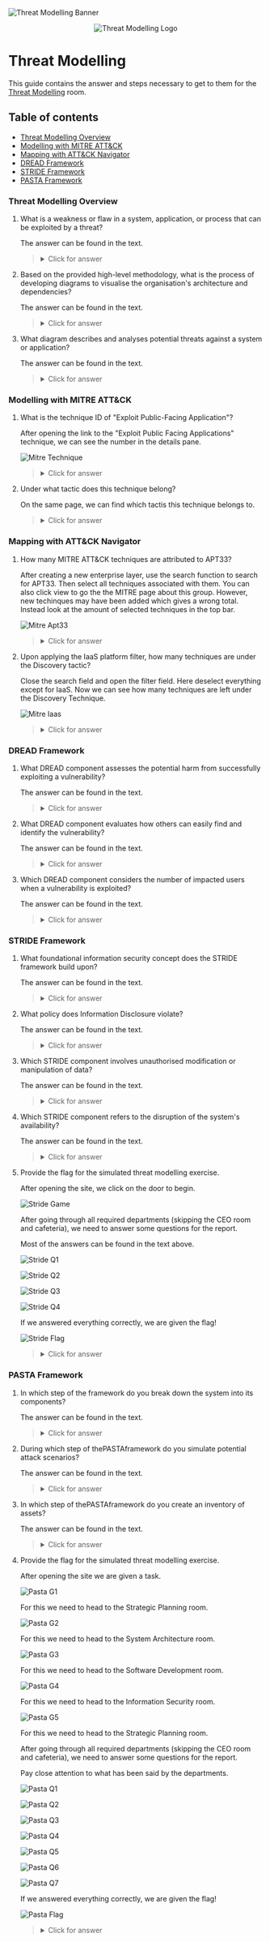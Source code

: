 ![Threat Modelling Banner](https://github.com/Kevinovitz/TryHackMe_Writeups/raw/main/threatmodelling/Threat_Modelling_Banner.png)

<p align="center">
   <img src="https://github.com/Kevinovitz/TryHackMe_Writeups/raw/main/threatmodelling/Threat_Modelling_Cover.png" alt="Threat Modelling Logo">
</p>

# Threat Modelling

This guide contains the answer and steps necessary to get to them for the [Threat Modelling](https://tryhackme.com/room/threatmodelling) room.

## Table of contents

- [Threat Modelling Overview](#threat-modelling-overview)
- [Modelling with MITRE ATT&CK](#modelling-with-mitre-att&ck)
- [Mapping with ATT&CK Navigator](#mapping-with-att&ck-navigator)
- [DREAD Framework](#dread-framework)
- [STRIDE Framework](#stride-framework)
- [PASTA Framework](#pasta-framework)

### Threat Modelling Overview

1. What is a weakness or flaw in a system, application, or process that can be exploited by a threat?

   The answer can be found in the text.

   ><details><summary>Click for answer</summary>Vulnerability</details>

2. Based on the provided high-level methodology, what is the process of developing diagrams to visualise the organisation's architecture and dependencies?

   The answer can be found in the text.

   ><details><summary>Click for answer</summary>Asset identification</details>

3. What diagram describes and analyses potential threats against a system or application?

   The answer can be found in the text.

   ><details><summary>Click for answer</summary>Attack tree</details>

### Modelling with MITRE ATT&CK

1. What is the technique ID of "Exploit Public-Facing Application"?

   After opening the link to the "Exploit Public Facing Applications" technique, we can see the number in the details pane.

   ![Mitre Technique](https://github.com/Kevinovitz/TryHackMe_Writeups/raw/main/threatmodelling/Threat_Modelling_Mitre_Technique.png)

   ><details><summary>Click for answer</summary>T1190</details>

2. Under what tactic does this technique belong?

   On the same page, we can find which tactis this technique belongs to.

   ><details><summary>Click for answer</summary>Initial Access</details>

### Mapping with ATT&CK Navigator

1. How many MITRE ATT&CK techniques are attributed to APT33?

   After creating a new enterprise layer, use the search function to search for APT33. Then select all techniques associated with them. You can also click view to go the the MITRE page about this group. However, new techinques may have been added which gives a wrong total. Instead look at the amount of selected techniques in the top bar.

   ![Mitre Apt33](https://github.com/Kevinovitz/TryHackMe_Writeups/raw/main/threatmodelling/Threat_Modelling_Mitre_Apt33.png)

   ><details><summary>Click for answer</summary>31</details>

2. Upon applying the IaaS platform filter, how many techniques are under the Discovery tactic?

   Close the search field and open the filter field. Here deselect everything except for IaaS. Now we can see how many techniques are left under the Discovery Technique.

   ![Mitre Iaas](https://github.com/Kevinovitz/TryHackMe_Writeups/raw/main/threatmodelling/Threat_Modelling_Mitre_Iaas.png)

   ><details><summary>Click for answer</summary>13</details>

### DREAD Framework

1. What DREAD component assesses the potential harm from successfully exploiting a vulnerability?

   The answer can be found in the text.

   ><details><summary>Click for answer</summary>Damage</details>

2. What DREAD component evaluates how others can easily find and identify the vulnerability?

   The answer can be found in the text.

   ><details><summary>Click for answer</summary>Discoverability</details>

3. Which DREAD component considers the number of impacted users when a vulnerability is exploited?

   The answer can be found in the text.

   ><details><summary>Click for answer</summary>Affected Users</details>

### STRIDE Framework

1. What foundational information security concept does the STRIDE framework build upon?

   The answer can be found in the text.

   ><details><summary>Click for answer</summary>CIA Triad</details>

2. What policy does Information Disclosure violate?

   The answer can be found in the text.

   ><details><summary>Click for answer</summary>Confidentiality</details>

3. Which STRIDE component involves unauthorised modification or manipulation of data?

   The answer can be found in the text.

   ><details><summary>Click for answer</summary>Tampering</details>

4. Which STRIDE component refers to the disruption of the system's availability?

   The answer can be found in the text.

   ><details><summary>Click for answer</summary>Denial of Service</details>

5. Provide the flag for the simulated threat modelling exercise.

   After opening the site, we click on the door to begin.
   
   ![Stride Game](https://github.com/Kevinovitz/TryHackMe_Writeups/raw/main/threatmodelling/Threat_Modelling_Stride_Game.png)

   After going through all required departments (skipping the CEO room and cafeteria), we need to answer some questions for the report.

   Most of the answers can be found in the text above.
   
   ![Stride Q1](https://github.com/Kevinovitz/TryHackMe_Writeups/raw/main/threatmodelling/Threat_Modelling_Stride_Q1.png)

   ![Stride Q2](https://github.com/Kevinovitz/TryHackMe_Writeups/raw/main/threatmodelling/Threat_Modelling_Stride_Q2.png)

   ![Stride Q3](https://github.com/Kevinovitz/TryHackMe_Writeups/raw/main/threatmodelling/Threat_Modelling_Stride_Q3.png)

   ![Stride Q4](https://github.com/Kevinovitz/TryHackMe_Writeups/raw/main/threatmodelling/Threat_Modelling_Stride_Q4.png)

   If we answered everything correctly, we are given the flag!

   ![Stride Flag](https://github.com/Kevinovitz/TryHackMe_Writeups/raw/main/threatmodelling/Threat_Modelling_Stride_Flag.png)

   ><details><summary>Click for answer</summary>THM{m0d3ll1ng_w1th_STR1D3}</details>

### PASTA Framework

1. In which step of the framework do you break down the system into its components?

   The answer can be found in the text.

   ><details><summary>Click for answer</summary>Decompose the application</details>

2. During which step of thePASTAframework do you simulate potential attack scenarios?

   The answer can be found in the text.

   ><details><summary>Click for answer</summary>Analyse the attacks</details>

3. In which step of thePASTAframework do you create an inventory of assets?

   The answer can be found in the text.

   ><details><summary>Click for answer</summary>Define the Technical Scope</details>

4. Provide the flag for the simulated threat modelling exercise.

   After opening the site we are given a task. 

   ![Pasta G1](https://github.com/Kevinovitz/TryHackMe_Writeups/raw/main/threatmodelling/Threat_Modelling_Pasta_G1.png)

   For this we need to head to the Strategic Planning room.

   ![Pasta G2](https://github.com/Kevinovitz/TryHackMe_Writeups/raw/main/threatmodelling/Threat_Modelling_Pasta_G2.png)

   For this we need to head to the System Architecture room.

   ![Pasta G3](https://github.com/Kevinovitz/TryHackMe_Writeups/raw/main/threatmodelling/Threat_Modelling_Pasta_G3.png)

   For this we need to head to the Software Development room.

   ![Pasta G4](https://github.com/Kevinovitz/TryHackMe_Writeups/raw/main/threatmodelling/Threat_Modelling_Pasta_G4.png)

   For this we need to head to the Information Security room.

   ![Pasta G5](https://github.com/Kevinovitz/TryHackMe_Writeups/raw/main/threatmodelling/Threat_Modelling_Pasta_G5.png)

   For this we need to head to the Strategic Planning room.

   After going through all required departments (skipping the CEO room and cafeteria), we need to answer some questions for the report.

   Pay close attention to what has been said by the departments.

   ![Pasta Q1](https://github.com/Kevinovitz/TryHackMe_Writeups/raw/main/threatmodelling/Threat_Modelling_Pasta_Q1.png)

   ![Pasta Q2](https://github.com/Kevinovitz/TryHackMe_Writeups/raw/main/threatmodelling/Threat_Modelling_Pasta_Q2.png)

   ![Pasta Q3](https://github.com/Kevinovitz/TryHackMe_Writeups/raw/main/threatmodelling/Threat_Modelling_Pasta_Q3.png)

   ![Pasta Q4](https://github.com/Kevinovitz/TryHackMe_Writeups/raw/main/threatmodelling/Threat_Modelling_Pasta_Q4.png)

   ![Pasta Q5](https://github.com/Kevinovitz/TryHackMe_Writeups/raw/main/threatmodelling/Threat_Modelling_Pasta_Q5.png)

   ![Pasta Q6](https://github.com/Kevinovitz/TryHackMe_Writeups/raw/main/threatmodelling/Threat_Modelling_Pasta_Q6.png)

   ![Pasta Q7](https://github.com/Kevinovitz/TryHackMe_Writeups/raw/main/threatmodelling/Threat_Modelling_Pasta_Q7.png)

   If we answered everything correctly, we are given the flag!

   ![Pasta Flag](https://github.com/Kevinovitz/TryHackMe_Writeups/raw/main/threatmodelling/Threat_Modelling_Pasta_Flag.png)

   ><details><summary>Click for answer</summary>THM{c00k1ng_thr34ts_w_P4ST4}</details>